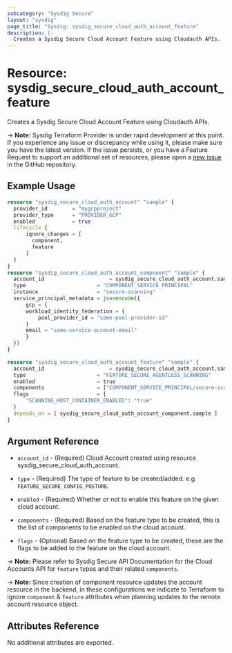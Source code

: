 ```yaml
---
subcategory: "Sysdig Secure"
layout: "sysdig"
page_title: "Sysdig: sysdig_secure_cloud_auth_account_feature"
description: |-
  Creates a Sysdig Secure Cloud Account Feature using Cloudauth APIs.
---
```


# Resource: sysdig_secure_cloud_auth_account_feature

Creates a Sysdig Secure Cloud Account Feature using Cloudauth APIs.

-> **Note:** Sysdig Terraform Provider is under rapid development at this point. If you experience any issue or discrepancy while using it, please make sure you have the latest version. If the issue persists, or you have a Feature Request to support an additional set of resources, please open a [new issue](https://github.com/sysdiglabs/terraform-provider-sysdig/issues/new) in the GitHub repository.

## Example Usage

```terraform
resource "sysdig_secure_cloud_auth_account" "sample" {
  provider_id        = "mygcpproject"
  provider_type      = "PROVIDER_GCP"
  enabled            = true
  lifecycle {
	  ignore_changes = [
	    component,
	    feature
	  ]
  }
}
resource "sysdig_secure_cloud_auth_account_component" "sample" {
  account_id		             = sysdig_secure_cloud_auth_account.sample.id
  type                       = "COMPONENT_SERVICE_PRINCIPAL"
  instance                   = "secure-scanning"
  service_principal_metadata = jsonencode({
	  gcp = {
      workload_identity_federation = {
          pool_provider_id = "some-pool-provider-id"
      }
      email = "some-service-account-email"
	  }
  })
}

resource "sysdig_secure_cloud_auth_account_feature" "sample" {
  account_id		             = sysdig_secure_cloud_auth_account.sample.id
  type                       = "FEATURE_SECURE_AGENTLESS_SCANNING"
  enabled                    = true
  components                 = ["COMPONENT_SERVICE_PRINCIPAL/secure-scanning"]
  flags                      = {
      "SCANNING_HOST_CONTAINER_ENABLED": "true"
  }
  depends_on = [ sysdig_secure_cloud_auth_account_component.sample ]
}
```

## Argument Reference

* `account_id` - (Required) Cloud Account created using resource sysdig_secure_cloud_auth_account.

* `type` - (Required) The type of feature to be created/added. e.g. `FEATURE_SECURE_CONFIG_POSTURE`.

* `enabled` - (Required) Whether or not to enable this feature on the given cloud account.

* `components` - (Required) Based on the feature type to be created, this is the list of components to be enabled on the cloud account.

* `flags` - (Optional) Based on the feature type to be created, these are the flags to be added to the feature on the cloud account.

-> **Note:** Please refer to Sysdig Secure API Documentation for the Cloud Accounts API for `feature` types and their related `components`.

-> **Note:** Since creation of component resource updates the account resource in the backend, in these configurations we indicate to Terraform to ignore `component` & `feature` attributes when planning updates to the remote account resource object.

## Attributes Reference

No additional attributes are exported.